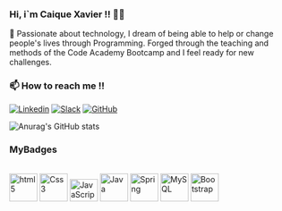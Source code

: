  
### Hi, i`m Caique Xavier !! 🤙👋

🌱 Passionate about technology, I dream of being able to help or change people's lives through Programming.
Forged through the teaching and methods of the Code Academy Bootcamp and I feel ready for new challenges.

### 📫 How to reach me !! 
[![Linkedin](https://img.shields.io/badge/LinkedIn-0077B5?style=for-the-badge&logo=linkedin&logoColor=white)](xavier.caiq@gmail.com)
[![Slack](https://img.shields.io/badge/Slack-4A154B?style=for-the-badge&logo=slack&logoColor=white)](https://app.slack.com/client/T0J8THHCZ/slack-connect/rimeto_profile/U041DP90N8N)
[![GitHub](https://img.shields.io/badge/GitHub-100000?style=for-the-badge&logo=github&logoColor=white)](https://github.com/XavierCaiqueDF)


![Anurag's GitHub stats](https://github-readme-stats.vercel.app/api?username=XavierCaiqueDF&show_icons=true&theme=tokyonight)

### MyBadges
<div style="display: inline_block"><br/>
<img alingn="center" alt="html5" height="50" width="50" src="https://cdn.jsdelivr.net/gh/devicons/devicon/icons/html5/html5-original-wordmark.svg" />
<img alingn="center" alt="Css3" height="50" width="50" src="https://cdn.jsdelivr.net/gh/devicons/devicon/icons/css3/css3-original-wordmark.svg" />
<img alingn="center" alt="JavaScript" height="40" width="50" src="https://cdn.jsdelivr.net/gh/devicons/devicon/icons/javascript/javascript-original.svg" />
<img alingn="center" alt="Java" height="50" width="50" src="https://cdn.jsdelivr.net/gh/devicons/devicon/icons/java/java-original.svg" />
<img alingn="center" alt="Spring" height="50" width="50" src="https://cdn.jsdelivr.net/gh/devicons/devicon/icons/spring/spring-original-wordmark.svg" />
<img alingn="center" alt="MySQL" height="50" width="50" src="https://cdn.jsdelivr.net/gh/devicons/devicon/icons/mysql/mysql-original-wordmark.svg" />
<img alingn="center" alt="Bootstrap" height="50" width="50" src="https://cdn.jsdelivr.net/gh/devicons/devicon/icons/bootstrap/bootstrap-original-wordmark.svg" />

</div>
